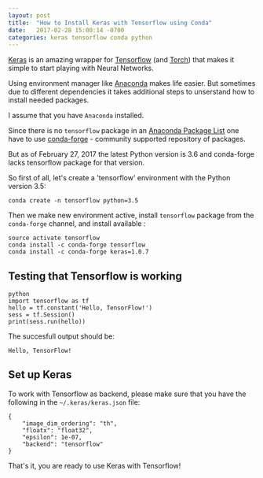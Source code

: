 ```yaml
---
layout: post
title:  "How to Install Keras with Tensorflow using Conda"
date:   2017-02-28 15:00:14 -0700
categories: keras tensorflow conda python
---
```


[Keras][keras] is an amazing wrapper for [Tensorflow][tensorflow]
(and [Torch][torch]) that makes it simple to start playing with Neural Networks.

Using environment manager like [Anaconda][anaconda] makes life easier.
But sometimes due to different dependencies it takes additional steps to unserstand
how to install needed packages.

I assume that you have `Anaconda` installed.

Since there is no `tensorflow` package in an [Anaconda Package List][anaconda-package-list]
one have to use [conda-forge][conda-forge] - community supported repository of packages.

But as of February 27, 2017 the latest Python version is 3.6 and conda-forge lacks tensorflow
package for that version.

So first of all, let's create a 'tensorflow' environment with the Python version 3.5:

```
conda create -n tensorflow python=3.5
```

Then we make new environment active, install `tensorflow` package from the `conda-forge` channel,
and install available :

```
source activate tensorflow
conda install -c conda-forge tensorflow
conda install -c conda-forge keras=1.0.7
```

## Testing that Tensorflow is working

```
python
import tensorflow as tf
hello = tf.constant('Hello, TensorFlow!')
sess = tf.Session()
print(sess.run(hello))
```

The succesfull output should be:
```
Hello, TensorFlow!
```

## Set up Keras

To work with Tensorflow as backend, please make sure that you have the following in the `~/.keras/keras.json` file:

```
{
    "image_dim_ordering": "th",
    "floatx": "float32",
    "epsilon": 1e-07,
    "backend": "tensorflow"
}
```

That's it, you are ready to use Keras with Tensorflow!

[jekyll-docs]: https://jekyllrb.com/docs/home
[jekyll-gh]:   https://github.com/jekyll/jekyll
[jekyll-talk]: https://talk.jekyllrb.com/
[anaconda]: https://docs.continuum.io/anaconda/
[anaconda-package-list]: https://docs.continuum.io/anaconda/pkg-docs.html
[conda-forge]: https://conda-forge.github.io
[keras]: https://github.com/fchollet/keras
[tensorflow]: https://www.tensorflow.org
[torch]: http://torch.ch